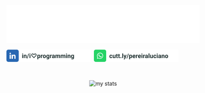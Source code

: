 ![Luciano Pereira](./assets/lucianopereira.svg)

<p align="left">
<a href="https://www.linkedin.com/in/i♡programming"><img height="32px" src="./assets/linkedin.svg" alt="LinkedIn"/></a>&nbsp;
<a href="https://cutt.ly/pereiraluciano"><img height="32px" src="./assets/whatsapp.svg" alt="whatsapp"/></a>
</p>

<br/><p align="center"><img width="400px" src="https://github-readme-stats.vercel.app/api/top-langs?username=thisIsMySourceCode&show_icons=true&theme=transparent&locale=en&layout=default&hide_border=true" alt="my stats" /></p>
